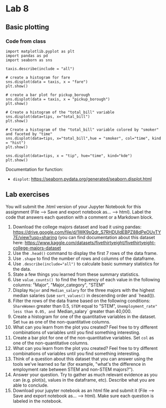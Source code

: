 # Lab 8

## Basic plotting

### Code from class

```
import matplotlib.pyplot as plt
import pandas as pd
import seaborn as sns

taxis.describe(include = "all")

# create a histogram for fare
sns.displot(data = taxis, x = "fare")
plt.show()

# create a bar plot for pickup_borough
sns.displot(data = taxis, x = "pickup_borough")
plt.show()

# Create a histogram of the "total_bill" variable
sns.displot(data=tips, x="total_bill")
plt.show()

# Create a histogram of the "total_bill" variable colored by "smoker" and faceted by "time"
sns.displot(data=tips, x="total_bill",hue = "smoker", col="time", kind = "hist")
plt.show()

sns.displot(data=tips, x = "tip", hue="time", kind="kde")
plt.show()
```

Documentation for function:
* `displot`: https://seaborn.pydata.org/generated/seaborn.displot.html

## Lab exercises

You will submit the .html version of your Jupyter Notebook for this assignment (File --> Save and export notebook as... --> html). Label the code that answers each question with a comment or a Markdown block. 

1. Download the college majors dataset and load it using pandas: https://drive.google.com/file/d/1WK9sQdr_S7RHDUIdEBPZ88dPeOUvTY7E/view?usp=sharing (you can find documentation about this dataset here: https://www.kaggle.com/datasets/fivethirtyeight/fivethirtyeight-college-majors-dataset
1. Use the `.head()` command to display the first 7 rows of the data frame.
1. Use `.shape` to find the number of rows and columns of the dataframe.
1. Use `.describe(include="all")` to calculate basic summary statistics for the data.
1. State a few things you learned from these summary statistics.  
1. Use `value_counts()`  to find the frequency of each value in the following columns: "Major", "Major_category", "STEM"
1. Display `Major` and `Median_salary` for the three majors with the highest median salaries (use `sort_values()` in descending order and `head()).
1. Filter the rows of the data frame based on the following conditions: `ShareWomen` greater than 0.5, `STEM` equal to "STEM", `Unemployment_rate" less than 0.05, and `Median_salary` greater than 40,000.
1. Create a histogram for one of the quantitative variables in the dataset. Set `hue` as one of the non-quantitative columns.
1. What can you learn from the plot you created? Feel free to try different combinations of variables until you find something interesting. 
1. Create a bar plot for one of the non-quantitative variables. Set `col` as one of the non-quantitative columns.
1. What can you learn from the plot you created? Feel free to try different combinations of variables until you find something interesting.
1. Think of a question about this dataset that you can answer using the tools we've learned so far (for example, "what's the difference in employment rate between STEM and non-STEM majors?").
1. Answer your question. Try to gather as much relevant evidence as you can (e.g. plot(s), values in the dataframe, etc). Describe what you are able to conclude.    
1. Download your jupyter notebook as an html file and submit it (File --> Save and export notebook as... --> html). Make sure each question is labeled in the notebook.

